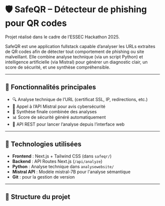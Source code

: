 # 🛡️ SafeQR – Détecteur de phishing pour QR codes

Projet réalisé dans le cadre de l’ESSEC Hackathon 2025.

SafeQR est une application fullstack capable d’analyser les URLs extraites de QR codes afin de détecter tout comportement de phishing ou site malveillant. Elle combine analyse technique (via un script Python) et intelligence artificielle (via Mistral) pour générer un diagnostic clair, un score de sécurité, et une synthèse compréhensible.

---

## 🚀 Fonctionnalités principales

- 🔍 Analyse technique de l’URL (certificat SSL, IP, redirections, etc.)
- 🤖 Appel à l’API Mistral pour avis cybersécurité
- 🧠 Synthèse finale combinée des analyses
- 📊 Score de sécurité généré automatiquement
- 🧪 API REST pour lancer l’analyse depuis l’interface web

---

## 🧩 Technologies utilisées

- **Frontend** : Next.js + Tailwind CSS (dans `safeqr/`)
- **Backend** : API Routes Next.js (`/api/analyze`)
- **Python** : Analyse technique dans `analysewebsite/`
- **Mistral API** : Modèle mistral-7B pour l'analyse sémantique
- **Git** : pour la gestion de version

---

## 📁 Structure du projet

